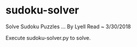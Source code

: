 # sudoku-solver
Solve Sudoku Puzzles ... By Lyell Read ~ 3/30/2018

Execute sudoku-solver.py to solve.
